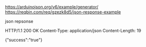 https://arduinojson.org/v6/example/generator/
https://reqbin.com/req/gzezk8d5/json-response-example

json repsonse

HTTP/1.1 200 OK
Content-Type: application/json
Content-Length: 19

{"success":"true"}
